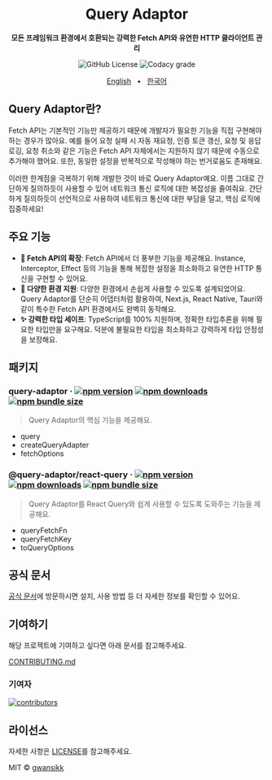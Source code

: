 <div align="center">

<h1>Query Adaptor</h1>
<p><b>모든 프레임워크 환경에서 호환되는 강력한 Fetch API와 유연한 HTTP 클라이언트 관리</b></p>

![GitHub License](https://img.shields.io/github/license/gwansikk/query-adaptor?labelColor=black&color=black)
![Codacy grade](https://img.shields.io/codacy/grade/bf89208f2e9f4590832d09131dd207c2?logo=codacy&labelColor=black&color=black)

[English](https://github.com/gwansikk/query-adaptor/blob/main/README.md)
&nbsp;&nbsp;•&nbsp;&nbsp;
[한국어](https://github.com/gwansikk/query-adaptor/blob/main/README-ko_kr.md)

</div>

## Query Adaptor란?

Fetch API는 기본적인 기능만 제공하기 때문에 개발자가 필요한 기능을 직접 구현해야 하는 경우가 많아요. 예를 들어 요청 실패 시 자동 재요청, 인증 토큰 갱신, 요청 및 응답 로깅, 요청 취소와 같은 기능은 Fetch API 자체에서는 지원하지 않기 때문에 수동으로 추가해야 했어요. 또한, 동일한 설정을 반복적으로 작성해야 하는 번거로움도 존재해요.

이러한 한계점을 극복하기 위해 개발한 것이 바로 Query Adaptor예요. 이름 그대로 간단하게 질의하듯이 사용할 수 있어 네트워크 통신 로직에 대한 복잡성을 줄여줘요. 간단하게 질의하듯이 선언적으로 사용하여 네트워크 통신에 대한 부담을 덜고, 핵심 로직에 집중하세요!

## 주요 기능

- **🧰 Fetch API의 확장**: Fetch API에서 더 풍부한 기능을 제공해요. Instance, Interceptor, Effect 등의 기능을 통해 복잡한 설정을 최소화하고 유연한 HTTP 통신을 구현할 수 있어요.
- **🧩 다양한 환경 지원**: 다양한 환경에서 손쉽게 사용할 수 있도록 설계되었어요. Query Adaptor를 단순히 어댑터처럼 활용하여, Next.js, React Native, Tauri와 같이 특수한 Fetch API 환경에서도 완벽히 동작해요.
- **✨ 강력한 타입 세이프**: TypeScript를 100% 지원하며, 정확한 타입추론을 위해 필요한 타입만을 요구해요. 덕분에 불필요한 타입을 최소화하고 강력하게 타입 안정성을 보장해요.

## 패키지

### query-adaptor &middot; [![npm version](https://img.shields.io/npm/v/query-adaptor?color=000&labelColor=000&logo=npm)](https://www.npmjs.com/package/query-adaptor) [![npm downloads](https://img.shields.io/npm/dm/query-adaptor?color=000&labelColor=000)](https://www.npmjs.com/package/query-adaptor) [![npm bundle size](https://img.shields.io/bundlephobia/min/query-adaptor?color=000&labelColor=000)](https://www.npmjs.com/package/query-adaptor)

> Query Adaptor의 핵심 기능을 제공해요.

- query
- createQueryAdapter
- fetchOptions

### @query-adaptor/react-query &middot; [![npm version](https://img.shields.io/npm/v/@query-adaptor/react-query?color=000&labelColor=000&logo=npm)](https://www.npmjs.com/package/@query-adaptor/react-query) [![npm downloads](https://img.shields.io/npm/dm/@query-adaptor/react-query?color=000&labelColor=000)](https://www.npmjs.com/package/@query-adaptor/react-query) [![npm bundle size](https://img.shields.io/bundlephobia/min/@query-adaptor/react-query?color=000&labelColor=000)](https://www.npmjs.com/package/@query-adaptor/react-query)

> Query Adaptor를 React Query와 쉽게 사용할 수 있도록 도와주는 기능을 제공해요.

- queryFetchFn
- queryFetchKey
- toQueryOptions

## 공식 문서

[공식 문서](https://query-adaptor.gwansik.dev)에 방문하시면 설치, 사용 방법 등 더 자세한 정보를 확인할 수 있어요.

## 기여하기

해당 프로젝트에 기여하고 싶다면 아래 문서를 참고해주세요.

[CONTRIBUTING.md](https://github.com/gwansikk/query-adaptor/blob/main/CONTRIBUTING.md)

### 기여자

[![contributors](https://contrib.rocks/image?repo=gwansikk/query-adaptor)](https://github.com/gwansikk/query-adaptor/contributors)

## 라이선스

자세한 사항은 [LICENSE](https://github.com/gwansikk/query-adaptor/blob/main/LICENSE)를 참고해주세요.

MIT © [gwansikk](https://github.com/gwansikk)

